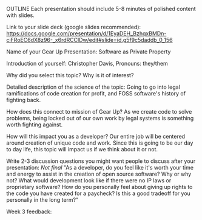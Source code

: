 OUTLINE
Each presentation should include 5-8 minutes of polished content with slides.

Link to your slide deck (google slides recommended): https://docs.google.com/presentation/d/1EyaDEH_BzhqxBMDn-ciFRoEC6dX8z96-_x6rdRCClDw/edit#slide=id.g5f9c5daddb_0_156

Name of your Gear Up Presentation: Software as Private Property

Introduction of yourself: Christopher Davis, Pronouns: they/them

Why did you select this topic? Why is it of interest?

Detailed description of the science of the topic: Going to go into legal ramifications of code creation for profit, and FOSS software's history of fighting back.

How does this connect to mission of Gear Up? As we create code to solve problems, being locked out of our own work by legal systems is something worth fighting against.

How will this impact you as a developer? Our entire job will be centered around creation of unique code and work. Since this is going to be our day to day life, this topic will impact us if we think about it or not.

Write 2-3 discussion questions you might want people to discuss after your presentation: *Not final* "As a developer, do you feel like it's worth your time and energy to assist in the creation of open source software? Why or why not?
What would development look like if there were no IP laws or proprietary software?
How do you personally feel about giving up rights to the code you have created for a paycheck? Is this a good tradeoff for you personally in the long term?"

Week 3 feedback: 
